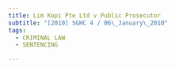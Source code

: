 ```yaml
---
title: Lim Kopi Pte Ltd v Public Prosecutor
subtitle: "[2010] SGHC 4 / 06\_January\_2010"
tags:
  - CRIMINAL LAW
  - SENTENCING

---
```


